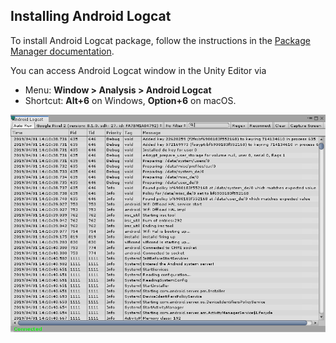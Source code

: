 ## **Installing Android Logcat** 
To install Android Logcat package, follow the instructions in the [Package Manager documentation](https://docs.unity3d.com/Packages/com.unity.package-manager-ui@latest/index.html). 

You can access Android Logcat window in the Unity Editor via
- Menu: **Window \> Analysis \> Android Logcat**
- Shortcut: **Alt+6** on Windows, **Option+6** on macOS.

![Android Logcat Window](images/android_logcat_window.png)